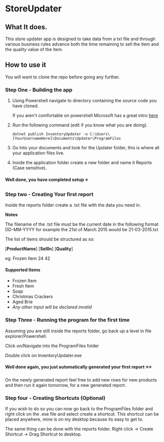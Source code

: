# StoreUpdater

## What It does.

This store updater app is designed to take data from a txt file and through various business rules advance both the time remaining to sell the item and the quality value of the item.

## How to use it

You will want to clone the repo before going any further.

### Step One - Building the app

1. Using Powershell navigate to directory containing the source code you have cloned.

      If you aren't comfortable on powershell Microsoft has a great intro [here](https://docs.microsoft.com/en-us/learn/modules/introduction-to-powershell/)

2. Run the following command (edit if you know what you are doing).

      `dotnet publish InventoryUpdater -o C:\Users\[YourUsernameHere]\Documents\Updater\ProgramFiles`

3. Go Into your documents and look for the Updater folder, this is where all your application files live.

4. Inside the application folder create a new folder and name it Reports (Case sensitive).

#### Well done, you have completed setup ⭐

### Step two - Creating Your first report

Inside the reports folder create a .txt file with the data you need in.

**Notes**

The filename of the .txt file must be the current date in the following format DD-MM-YYYY for example the 21st of March 2015 would be 21-03-2015.txt

The list of items should be structured as so:

[**ProductName**] [**SellIn**] [**Quality**]

eg. Frozen Item 24 42

#### Supported Items
- Frozen Item
- Fresh Item
- Soap
- Christmas Crackers
- Aged Brie
- *Any other input will be declared invalid*

### Step Three - Running the program for the first time

Assuming you are still inside the reports folder, go back up a level in file explorer/Powershell.

Click on/Navigate into the ProgramFiles folder

Double click on InventoryUpdater.exe

#### Well done again, you just automatically generated your first report ⭐⭐

On the newly generated report feel free to add new rows for new products and then run it again tomorrow, for a new generated report.

### Step four - Creating Shortcuts (Optional)

If you wish to do so you can now go back to the ProgramFiles folder and right click on the .exe file and select create a shortcut. This shortcut can be placed anywhere, mine is on my desktop because its easy to get to.

The same thing can be done with the reports folder. Right click -> Create Shortcut -> Drag Shortcut to desktop.



